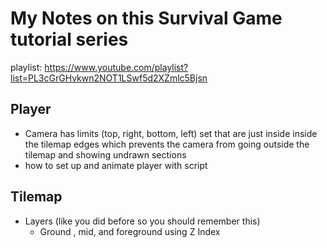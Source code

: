 # My Notes on this Survival Game tutorial series

playlist: https://www.youtube.com/playlist?list=PL3cGrGHvkwn2NOT1LSwf5d2XZmlc5Bjsn

## Player
 * Camera has limits (top, right, bottom, left) set that are just inside inside the tilemap edges
   which prevents the camera from going outside the tilemap
   and showing undrawn sections
 * how to set up and animate player with script

## Tilemap
 * Layers (like you did before so you should remember this)
   * Ground , mid, and foreground using Z Index

